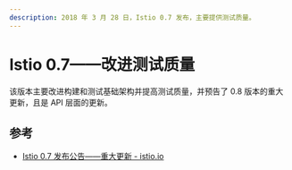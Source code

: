 ```yaml
---
description: 2018 年 3 月 28 日，Istio 0.7 发布，主要提供测试质量。
---
```


# Istio 0.7——改进测试质量

该版本主要改进构建和测试基础架构并提高测试质量，并预告了 0.8 版本的重大更新，且是 API 层面的更新。

## 参考

- [Istio 0.7 发布公告——重大更新 - istio.io](https://istio.io/latest/zh/news/releases/0.x/announcing-0.7/)